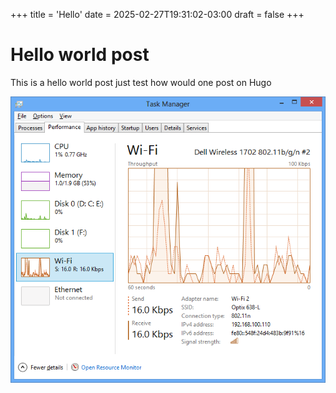 +++
title = 'Hello'
date = 2025-02-27T19:31:02-03:00
draft = false
+++


# Hello world post

This is a hello world post just test how would one post on Hugo

![Test image](hello.png)
